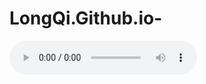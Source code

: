 # LongQi.Github.io-
<audio controls autoplay="autoplay" loop="loop">
<source src="https://gc-sycdn.kuwo.cn/fced20f40714fd4b374a08c4d724ec21/62fb1687/resource/n1/22/83/2819296595.mp3" type="audio/mpeg" />
</audio> 

